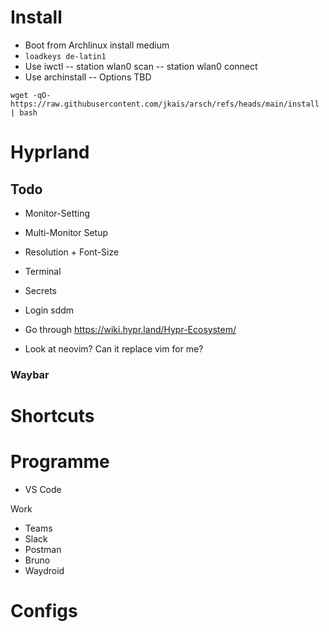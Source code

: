 # Install

- Boot from Archlinux install medium
- ``loadkeys de-latin1``
- Use iwctl
-- station wlan0 scan
-- station wlan0 connect <tab>
- Use archinstall
-- Options TBD

```wget -qO- https://raw.githubusercontent.com/jkais/arsch/refs/heads/main/install | bash```

# Hyprland

## Todo

- Monitor-Setting
- Multi-Monitor Setup
- Resolution + Font-Size
- Terminal
- Secrets

- Login sddm

- Go through https://wiki.hypr.land/Hypr-Ecosystem/

- Look at neovim? Can it replace vim for me?

### Waybar

# Shortcuts

# Programme

- VS Code

Work
- Teams
- Slack
- Postman
- Bruno
- Waydroid

# Configs
